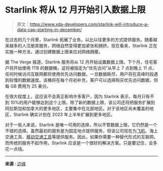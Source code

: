 # Starlink 将从 12 月开始引入数据上限

> 原文：<https://www.xda-developers.com/starlink-will-introduce-a-data-cap-starting-in-december/>

在过去的几个月里，Starlink 拓展了业务，以比以往更多的方式提供服务。随着越来越多的人注册其服务，网络自然变得更加紧张和拥挤。现在看来，Starlink 正在实施一种方法，通过创建数据上限来应对网络拥塞。

据 The Verge 报道，Starlink 服务将从 12 月开始设置数据上限。下个月，住宅客户将开始使用 1TB 的数据桶，这将被指定为“优先访问”从早上 7 点到晚上 11 点，任何时候访问互联网都将使用优先访问数据。一旦数据耗尽，用户将在高峰时段遇到较慢的数据速度。该桶将在每个月初补充，客户可以选择购买优先访问数据，但每 GB 费用为 25 美分。

在很大程度上，这应该不会真正影响许多客户，因为 Starlink 表示，每月只有不到 10%的用户能够达到这个上限。除了新的数据上限，该公司还将把服务扩展到阿拉斯加和加拿大的更多地区，主要集中在北部地区。对于该地区尚未覆盖的地区，Starlink 确实计划在 2023 年上半年扩展到更多地区。

对于一些人来说，Starlink 是唯一可用的选择，所以不管数据上限，它仍然是一个不错的选择。虽然最初的服务是为固定地点提供服务，但该公司现在为[飞机](https://www.xda-developers.com/spacex-launches-starlink-aviation/)、海上交通工具、[移动交通工具](https://www.xda-developers.com/spacex-expands-it-starlink-satellite-service-for-moving-vehicles/)等提供服务。因此，如果你需要一种替代形式的互联网，而传统的服务不起作用，Starlink 应该是一个很好的解决方案。只是要记住，会多花一点钱。

* * *

**来源** : [边缘](https://www.theverge.com/2022/11/4/23441356/starlink-data-caps-throttling-residential-internet-priority-basic-access)